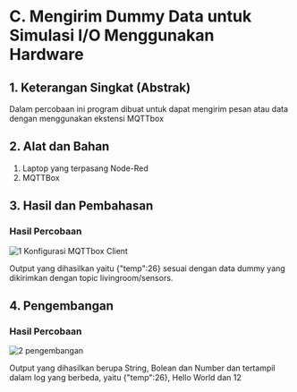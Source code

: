 # C. Mengirim Dummy Data untuk Simulasi I/O Menggunakan Hardware

## 1. Keterangan Singkat (Abstrak)

Dalam percobaan ini program dibuat untuk dapat mengirim pesan atau data dengan menggunakan ekstensi MQTTbox

## 2. Alat dan Bahan
1. Laptop yang terpasang Node-Red
2. MQTTBox

## 3. Hasil dan Pembahasan

### Hasil Percobaan
![1  Konfigurasi MQTTbox Client](https://github.com/Aisyahnurul/AisyahN-system-embedded/assets/147674662/0f0b885e-3168-4683-ba05-f14df141c06f)


Output yang dihasilkan yaitu {"temp":26} sesuai dengan data dummy yang dikirimkan dengan topic livingroom/sensors.

## 4. Pengembangan 

### Hasil Percobaan
![2  pengembangan](https://github.com/Aisyahnurul/AisyahN-system-embedded/assets/147674662/60df1ab9-65f4-4e2e-9249-33eea503e967)

Output yang dihasilkan berupa String, Bolean dan Number dan tertampil dalam log yang berbeda, yaitu {"temp":26}, Hello World dan 12
